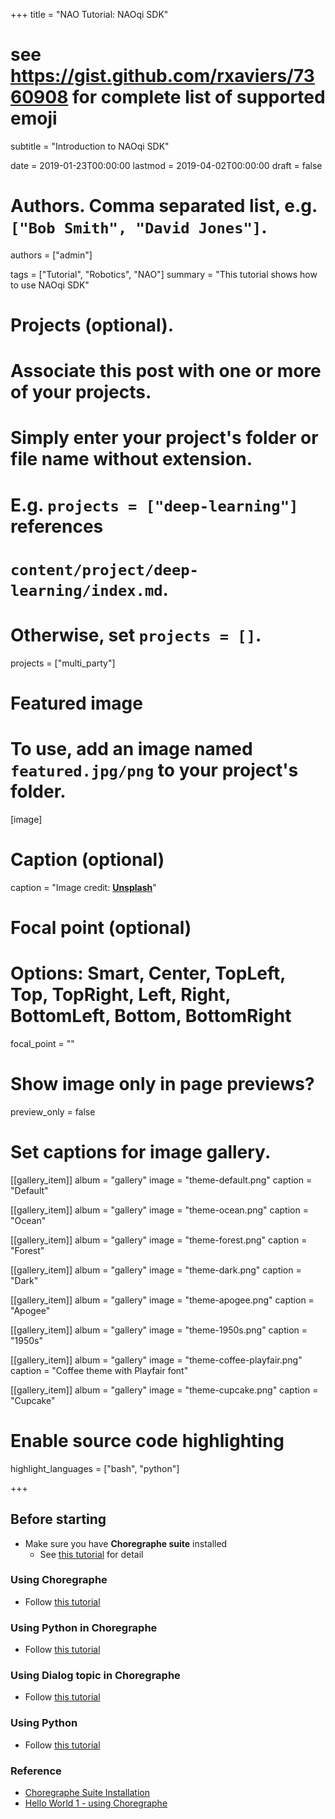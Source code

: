 +++
title = "NAO Tutorial: NAOqi SDK"
# see https://gist.github.com/rxaviers/7360908 for complete list of supported emoji
subtitle = "Introduction to NAOqi SDK"

date = 2019-01-23T00:00:00
lastmod = 2019-04-02T00:00:00
draft = false

# Authors. Comma separated list, e.g. `["Bob Smith", "David Jones"]`.
authors = ["admin"]

tags = ["Tutorial", "Robotics", "NAO"]
summary = "This tutorial shows how to use NAOqi SDK"

# Projects (optional).
#   Associate this post with one or more of your projects.
#   Simply enter your project's folder or file name without extension.
#   E.g. `projects = ["deep-learning"]` references 
#   `content/project/deep-learning/index.md`.
#   Otherwise, set `projects = []`.
projects = ["multi_party"]

# Featured image
# To use, add an image named `featured.jpg/png` to your project's folder. 
[image]
  # Caption (optional)
  caption = "Image credit: [**Unsplash**](https://unsplash.com/photos/CpkOjOcXdUY)"

  # Focal point (optional)
  # Options: Smart, Center, TopLeft, Top, TopRight, Left, Right, BottomLeft, Bottom, BottomRight
  focal_point = ""

  # Show image only in page previews?
  preview_only = false

# Set captions for image gallery.

[[gallery_item]]
album = "gallery"
image = "theme-default.png"
caption = "Default"

[[gallery_item]]
album = "gallery"
image = "theme-ocean.png"
caption = "Ocean"

[[gallery_item]]
album = "gallery"
image = "theme-forest.png"
caption = "Forest"

[[gallery_item]]
album = "gallery"
image = "theme-dark.png"
caption = "Dark"

[[gallery_item]]
album = "gallery"
image = "theme-apogee.png"
caption = "Apogee"

[[gallery_item]]
album = "gallery"
image = "theme-1950s.png"
caption = "1950s"

[[gallery_item]]
album = "gallery"
image = "theme-coffee-playfair.png"
caption = "Coffee theme with Playfair font"

[[gallery_item]]
album = "gallery"
image = "theme-cupcake.png"
caption = "Cupcake"

# Enable source code highlighting
highlight_languages = ["bash", "python"]

+++

## Before starting
- Make sure you have **Choregraphe suite** installed
    - See [this tutorial](http://doc.aldebaran.com/2-1/getting_started/installing.html) for detail

<!--## Hello World Example-->
### Using Choregraphe
- Follow [this tutorial](http://doc.aldebaran.com/2-1/getting_started/helloworld_choregraphe.html)

### Using Python in Choregraphe
- Follow [this tutorial](http://doc.aldebaran.com/2-1/getting_started/helloworld_choregraphe_script.html)

### Using Dialog topic in Choregraphe
- Follow [this tutorial](http://doc.aldebaran.com/2-1/getting_started/helloworld_choregraphe_dialog.htmll)

### Using Python
- Follow [this tutorial](http://doc.aldebaran.com/2-1/getting_started/helloworld_python.html)


### Reference
- [Choregraphe Suite Installation](http://doc.aldebaran.com/2-1/getting_started/installing.html)
- [Hello World 1 - using Choregraphe](http://doc.aldebaran.com/2-1/getting_started/helloworld_choregraphe.html)

